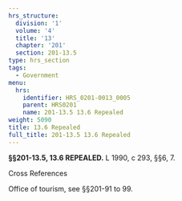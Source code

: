 ```yaml
---
hrs_structure:
  division: '1'
  volume: '4'
  title: '13'
  chapter: '201'
  section: 201-13.5
type: hrs_section
tags:
  - Government
menu:
  hrs:
    identifier: HRS_0201-0013_0005
    parent: HRS0201
    name: 201-13.5 13.6 Repealed
weight: 5090
title: 13.6 Repealed
full_title: 201-13.5 13.6 Repealed
---
```

**§§201-13.5, 13.6 REPEALED.** L 1990, c 293, §§6, 7.

Cross References

Office of tourism, see §§201-91 to 99.